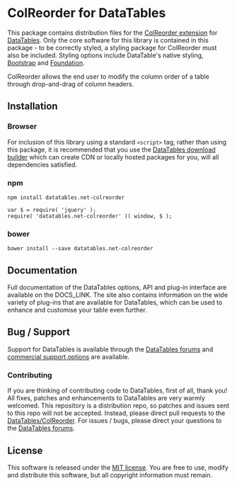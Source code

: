 # ColReorder for DataTables 

This package contains distribution files for the [ColReorder extension](https://datatables.net/extensions/colreorder) for [DataTables](https://datatables.net/). Only the core software for this library is contained in this package - to be correctly styled, a styling package for ColReorder must also be included. Styling options include DataTable's native styling, [Bootstrap](http://getbootstrap.com) and [Foundation](http://foundation.zurb.com/).

ColReorder allows the end user to modify the column order of a table through drop-and-drag of column headers.


## Installation

### Browser

For inclusion of this library using a standard `<script>` tag, rather than using this package, it is recommended that you use the [DataTables download builder](//datatables.net/download) which can create CDN or locally hosted packages for you, will all dependencies satisfied.

### npm

```
npm install datatables.net-colreorder
```

```
var $ = require( 'jquery' );
require( 'datatables.net-colreorder' )( window, $ );
```

### bower

```
bower install --save datatables.net-colreorder
```



## Documentation

Full documentation of the DataTables options, API and plug-in interface are available on the DOCS_LINK. The site also contains information on the wide variety of plug-ins that are available for DataTables, which can be used to enhance and customise your table even further.


## Bug / Support

Support for DataTables is available through the [DataTables forums](//datatables.net/forums) and [commercial support options](//datatables.net/support) are available.


### Contributing

If you are thinking of contributing code to DataTables, first of all, thank you! All fixes, patches and enhancements to DataTables are very warmly welcomed. This repository is a distribution repo, so patches and issues sent to this repo will not be accepted. Instead, please direct pull requests to the [DataTables/ColReorder](http://github.com/DataTables/ColReorder). For issues / bugs, please direct your questions to the [DataTables forums](//datatables.net/forums).


## License

This software is released under the [MIT license](//datatables.net/license). You are free to use, modify and distribute this software, but all copyright information must remain.
